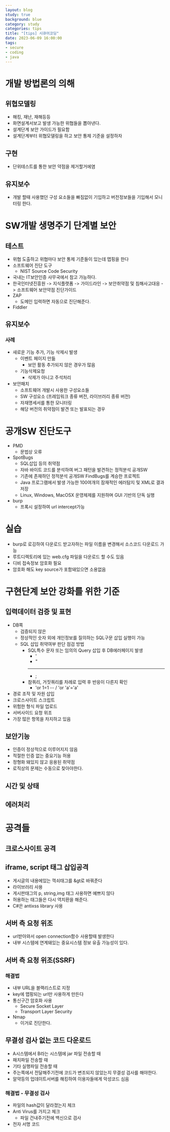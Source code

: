 ```yaml
---
layout: blog
study: true
background: blue
category: study
categories: tips
title: "[tips] 시큐어코딩"
date: 2023-06-09 16:00:00
tags: 
- secure
- coding
- java
---
```


# 개발 방법론의 의해

## 위협모델링
- 해킹, 재난, 재해등등
- 화면설계서보고 발생 가능한 위협들을 뽑아낸다.
- 설계단계 보안 가이드가 필요함
- 설계단계부터 위협모델링을 하고 보안 통제 기준을 설정하자

## 구현
- 단위테스트를 통한 보안 약점을 제거할거에염

## 유지보수
- 개발 할때 사용했던 구성 요소들을 빠짐없이 기입하고 버전정보들을 기입해서 모니터링 한다.

# SW개발 생명주기 단계별 보안

## 테스트
- 위협 도출하고 위협마다 보안 통제 기준들이 있는데 맵핑을 한다 
- 소프트웨어 진단 도구 
  - NIST Source Code Security
- 국내는 IT보안인증 사무국에서 참고 가능하다.
- 한국인터넷진흥원 -> 지식플랫폼 -> 가이드라인 -> 보안취약점 및 침해사고대응 -> 소프트웨어 보안약점 진단가이드
- ZAP 
  - 도메인 입력하면 자동으로 진단해준다.
- Fiddler

## 유지보수
### 사례
- 새로운 기능 추가, 기능 삭제시 발생
  - 이벤트 페이지 만듦 
    - 보안 활동 추가되지 않은 경우가 많음
  - 기능삭제요청
    - 삭제가 아니고 주석처리
- 보안패치
  - 소프트웨어 개발시 사용한 구성요소들
  - SW 구성요소 (프레임워크 종류 버전, 라이브러리 종류 버전)
  - 자재명세서를 통한 모니터링
  - 해당 버전의 취약점이 발견 또는 발표되는 경우

# 공개SW 진단도구
- PMD
  - 문법상 오류
- SpotBugs
  - SQL삽입 등의 취약점
  - 자바 바이트 코드를 분석하여 버그 패턴을 발견하는 정적분석 공개SW 
  - 기존에 존재하던 정적분석 공개SW FindBugs를 계승한 프로젝트 
  - Java 프로그램에서 발생 가능한 100여개의 잠재적인 에러탐지 및 XML로 결과 저장 
  - Linux, Windows, MacOSX 운영체제를 지원하며 GUI 기반의 단독 실행
- burp
  - 프록시 설정하여 url intercept가능

# 실습
- burp로 로깅하여 다운로드 받고자하는 파일 이름을 변경해서 소스코드 다운로드 가능
- 루트디렉토리에 있는 web.cfg 파일을 다운로드 할 수도 있음
- 디비 접속정보 암호화 필요
- 암호화 해도 key source가 포함돼있으면 소용없음

# 구현단계 보안 강화를 위한 기준
## 입력데이터 검증 및 표현
- DB쪽 
  - 검증되지 않은 
  - 정상적인 숫자 외에 개인정보를 질의하는 SQL구문 삽입 실행이 가능
  - SQL 삽입 취약여부 판단 점검 방법
    - SQL특수 문자 또는 임의의 Query 삽입 후 DB에러페이지 발생
      - '
      - "
      - --
      - ;
    - 참쿼리, 거짓쿼리를 차례로 입력 후 반응이 다른지 확인
      - 'or 1=1 -- / 'or 'a'='a'
- 경로 조작 및 자원 삽입
- 크로스사이트 스크립트
- 위험한 형식 파일 업로드
- 서버사이드 요청 위조
- 가장 많은 항목을 차지하고 있음

## 보안기능
- 인증이 정상적으로 이루어지지 않음
- 적절한 인증 없는 중요기능 허용
- 정형화 돼있지 않고 응용된 취약점
- 로직상의 문제는 수동으로 찾아야한다.

## 시간 및 상태
## 에러처리


# 공격들
## 크로스사이트 공격
## iframe, script 태그 삽입공격
- 게시글의 내용에있는 꺽쇠태그를 &gt로 바꿔준다
- 라이브러리 사용
- 게시판태그의 p, string,img 태그 사용하면 예쁘지 않다
- 허용하는 태그들은 다시 역치환을 해준다.
- C#은 antixss library 사용

## 서버 측 요청 위조
- url받아와서 open connection함수 사용할때 발생한다
- 내부 시스템에 연계돼있는 중요시스템 정보 유출 가능성이 있다.

## 서버 측 요청 위조(SSRF)
### 해결법
- 내부 URL을 블랙리스트로 지정
- key에 맵핑되는 url만 사용하게 만든다
- 통신구간 암호화 사용
  - Secure Socket Layer
  - Transport Layer Security
- Nmap
  - 이거로 진단한다.

## 무결성 검사 없는 코드 다운로드
- A시스템에서 B라는 시스템에 jar 파일 전송할 때
- 패치파일 전송할 때
- 기타 실행파일 전송할 때
- 주는쪽에서 전달해주기전에 코드가 변조되지 않았는지 무결성 검사를 해야한다.
- 알약등의 업데이트서버를 해킹하여 이용자들에게 악성코드 심음
### 해결법 - 무결성 검사
- 파일의 hash값이 달라졌는지 체크
- Anti Virus를 가지고 체크
  - 파일 건내주기전에 백신으로 검사
- 전자 서명 코드
